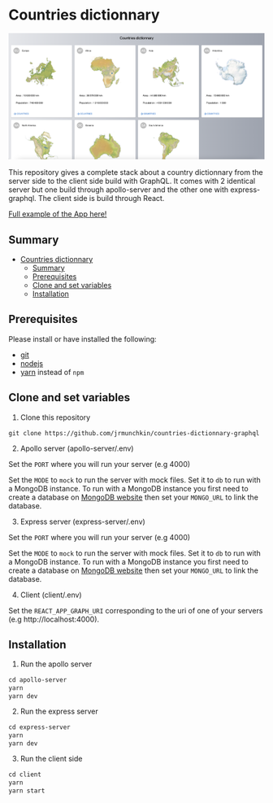 # Countries dictionnary

![App](readme.png)

This repository gives a complete stack about a country dictionnary from the server side to the client side build with GraphQL.
It comes with 2 identical server but one build through apollo-server and the other one with express-graphql.
The client side is build through React.

[Full example of the App here!](https://countries-dictionnary.vercel.app/)

## Summary

- [Countries dictionnary](#countries-dictionnary)
  - [Summary](#summary)
  - [Prerequisites](#prerequisites)
  - [Clone and set variables](#clone-and-set-variables)
  - [Installation](#installation)

## Prerequisites

Please install or have installed the following:

- [git](https://git-scm.com/book/en/v2/Getting-Started-Installing-Git)
- [nodejs](https://nodejs.org/en/download/)
- [yarn](https://yarnpkg.com/getting-started/install) instead of `npm`

## Clone and set variables

1. Clone this repository

```
git clone https://github.com/jrmunchkin/countries-dictionnary-graphql
```

2. Apollo server (apollo-server/.env)

Set the `PORT` where you will run your server (e.g 4000)

Set the `MODE` to `mock` to run the server with mock files. Set it to `db` to run with a MongoDB instance.
To run with a MongoDB instance you first need to create a database on [MongoDB website](https://cloud.mongodb.com/) then set your `MONGO_URL` to link the database.

3. Express server (express-server/.env)

Set the `PORT` where you will run your server (e.g 4000)

Set the `MODE` to `mock` to run the server with mock files. Set it to `db` to run with a MongoDB instance.
To run with a MongoDB instance you first need to create a database on [MongoDB website](https://cloud.mongodb.com/) then set your `MONGO_URL` to link the database.

4. Client (client/.env)

Set the `REACT_APP_GRAPH_URI` corresponding to the uri of one of your servers (e.g http://localhost:4000).

## Installation

1. Run the apollo server

```
cd apollo-server
yarn
yarn dev
```

2. Run the express server

```
cd express-server
yarn
yarn dev
```

3. Run the client side

```
cd client
yarn
yarn start
```
